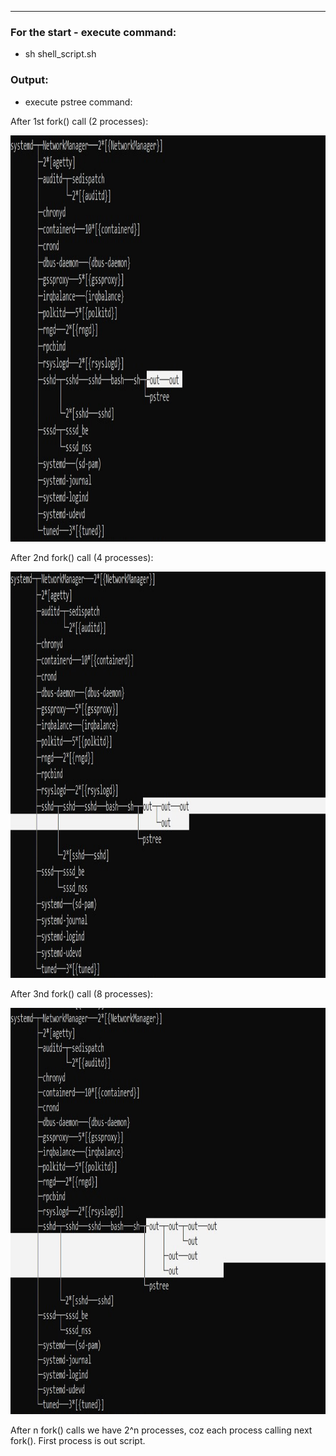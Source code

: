 ---

### For the start - execute command:
* sh shell_script.sh

### Output:

* execute pstree command:

After 1st fork() call (2 processes):

<img src="images/1.jpg" height=650 width=600>

After 2nd fork() call (4 processes):

<img src="images/2.jpg" height=650 width=600>

After 3nd fork() call (8 processes):

<img src="images/3.jpg" height=650 width=600>

After n fork() calls we have 2^n processes, coz each process calling next fork(). First process is out script.

